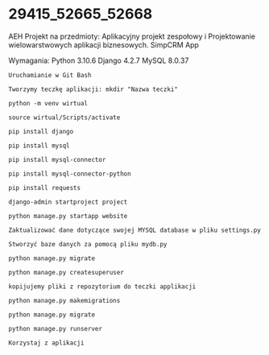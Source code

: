 # 29415_52665_52668
AEH Projekt na przedmioty: Aplikacyjny projekt zespołowy i Projektowanie wielowarstwowych aplikacji biznesowych.
SimpCRM App

Wymagania:
Python 3.10.6
Django 4.2.7
MySQL 8.0.37

```
Uruchamianie w Git Bash
```

```
Tworzymy teczkę aplikacji: mkdir "Nazwa teczki"
```
```
python -m venv wirtual
```
```
source wirtual/Scripts/activate
```
```
pip install django
```
```
pip install mysql
```
```
pip install mysql-connector
```
```
pip install mysql-connector-python
```
```
pip install requests
```
```
django-admin startproject project
```
```
python manage.py startapp website
```
```
Zaktualizować dane dotyczące swojej MYSQL database w pliku settings.py
```
```
Stworzyć baze danych za pomocą pliku mydb.py
```
```
python manage.py migrate
```
```
python manage.py createsuperuser
```
```
kopijujemy pliki z repozytorium do teczki applikacji
```
```
python manage.py makemigrations
```
```
python manage.py migrate
```
```
python manage.py runserver
```
```
Korzystaj z aplikacji
